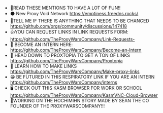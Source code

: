 - 🥳READ THESE MENTIONS TO HAVE A LOT OF FUN!!
- ⚫ New Proxy Void Network https://emptiness.freedns.rocks/
- 🚨TELL ME IF THERE IS ANYTHING THAT NEEDS TO BE CHANGED https://github.com/orgs/community/discussions/147418
- 👍YOU CAN REQUEST LINKS IN LINK REQUESTS FORM: https://github.com/TheProxyWarsCompany/Link-Requests-
- 👋 BECOME AN INTERN HERE: https://github.com/TheProxyWarsCompany/Become-an-Intern
- 👀 HEAD DOWN TO PROXTOPIA TO GET A TON OF LINKS https://github.com/TheProxyWarsCompany/Proxtopia
- 🔗 LEARN HOW TO MAKE LINKS https://github.com/TheProxyWarsCompany/Make-proxy-links
- 😁 BE FUTURED IN THIS RESPIRATORY LINK IF YOU ARE AN INTERN https://github.com/TheProxyWarsCompany/interns
- 🖥 CHECK OUT THIS KASM BROWSER FOR WORK OR SCHOOL https://github.com/TheProxyWarsCompany/KasmVNC-Cloud-Browser
- 🧓WORKING ON THE HOCHIMIHN STORY MADE BY SEAN THE CO FOUNDER OF THE PROXYWARSCOMPANY!!!
<!---
TheProxyWarsCompany/TheProxyWarsCompany is a ✨ special ✨ repository because its `README.md` (this file) appears on your GitHub profile.
You can click the Preview link to take a look at your changes.
--->
